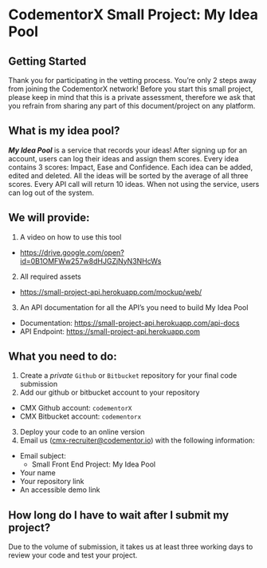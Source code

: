 # CodementorX Small Project: My Idea Pool

## Getting Started
Thank you for participating in the vetting process. You’re only 2 steps away from joining the CodementorX network! Before you start this small project, please keep in mind that this is a private assessment, therefore we ask that you refrain from sharing any part of this document/project on any platform. 

## What is my idea pool?
***My Idea Pool*** is a service that records your ideas! After signing up for an account, users can log their ideas and assign them scores. Every idea contains 3 scores: Impact, Ease and Confidence. Each idea can be added, edited and deleted. All the ideas will be sorted by the average of all three scores. Every API call will return 10 ideas. When not using the service, users can log out of the system.

## We will provide:
1. A video on how to use this tool
  - https://drive.google.com/open?id=0B1OMFWw257w8dHJGZjNyN3NHcWs
2. All required assets
  - https://small-project-api.herokuapp.com/mockup/web/
3. An API documentation for all the API’s you need to build My Idea Pool
  - Documentation: https://small-project-api.herokuapp.com/api-docs
  - API Endpoint: https://small-project-api.herokuapp.com

## What you need to do:
1. Create a *private* `Github` or `Bitbucket` repository for your final code submission
2. Add our github or bitbucket account to your repository
  - CMX Github account: `codementorX`
  - CMX Bitbucket account: `codementorx`
3. Deploy your code to an online version
4. Email us (cmx-recruiter@codementor.io) with the following information:
  - Email subject:
    - Small Front End Project: My Idea Pool
  - Your name
  - Your repository link
  - An accessible demo link

## How long do I have to wait after I submit my project?
Due to the volume of submission, it takes us at least three working days to review your code and test your project.
